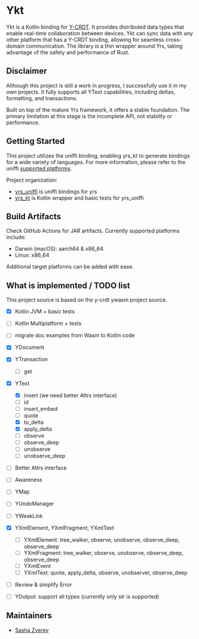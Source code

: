 # Ykt

Ykt is a Kotlin binding for [Y-CRDT](https://github.com/y-crdt/). It provides distributed data types that enable real-time collaboration between devices. Ykt can sync data with any other platform that has a Y-CRDT binding, allowing for seamless cross-domain communication. The library is a thin wrapper around Yrs, taking advantage of the safety and performance of Rust.

## Disclaimer
Although this project is still a work in progress, I successfully use it in my own projects. It fully supports all YText capabilities, including deltas, formatting, and transactions.

Built on top of the mature Yrs framework, it offers a stable foundation. The primary limitation at this stage is the incomplete API, not stability or performance.

## Getting Started

This project utilizes the uniffi binding, enabling yrs_kt to generate bindings for a wide variety of languages. For more information, please refer to the uniffi [supported platforms](https://mozilla.github.io/uniffi-rs/latest/).

Project organization:

- [yrs_uniffi](yrs_uniffi) is uniffi bindings for yrs
- [yrs_kt](yrs_kt) is Kotlin wrapper and basic tests for yrs_uniffi

## Build Artifacts
Check GitHub Actions for JAR artifacts. Currently supported platforms include:

- Darwin (macOS): aarch64 & x86_64
- Linux: x86_64

Additional target platforms can be added with ease.

## What is implemented / TODO list

This project source is based on the y-crdt ywasm project source.

- [x] Kotlin JVM + basic tests
- [ ] Kotlin Multiplatform + tests


- [ ] migrate doc examples from Wasm to Kotlin code


- [x] YDocument
- [x] YTransaction
  - [ ] get
- [x] YText
  - [x] insert (we need better Attrs interface)
  - [ ] id
  - [ ] insert_embed 
  - [ ] quote
  - [x] to_delta
  - [x] apply_delta
  - [ ] observe
  - [ ] observe_deep
  - [ ] unobserve
  - [ ] unobserve_deep
- [ ] Better Attrs interface
- [ ] Awareness
- [ ] YMap
- [ ] YUndoManager
- [ ] YWeakLink
- [x] YXmlElement, YXmlFragment, YXmlText
  - [ ] YXmlElement: tree_walker, observe, unobserve, observe_deep, observe_deep
  - [ ] YXmlFragment: tree_walker, observe, unobserve, observe_deep, observe_deep
  - [ ] YXmlEvent
  - [ ] YXmlText: quote, apply_delta, observe, unobserver, observe_deep
- [ ] Review & simplify Error 
- [ ] YOutput: support all types (currently only str is supported)


## Maintainers

- [Sasha Zverev](https://github.com/planerist)
